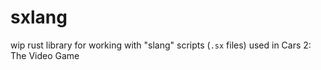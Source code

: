 # sxlang
wip rust library for working with "slang" scripts (`.sx` files) used in Cars 2: The Video Game